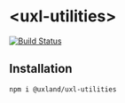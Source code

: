 # \<uxl-utilities\>

[![Build Status](https://travis-ci.org/uxland/uxl-utilities.svg?branch=master)](https://travis-ci.org/uxland/uxl-utilities)

## Installation

`npm i @uxland/uxl-utilities`
